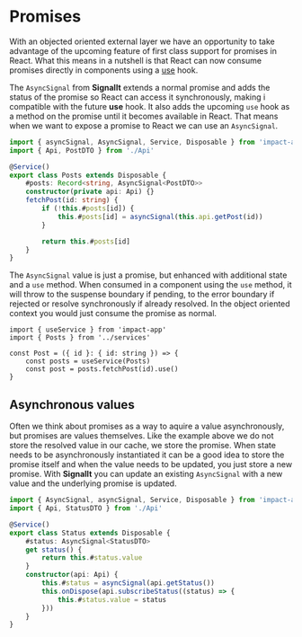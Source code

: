 
# Promises

With an objected oriented external layer we have an opportunity to take advantage of the upcoming feature of first class support for promises in React. What this means in a nutshell is that React can now consume promises directly in components using a [use](https://blixtdev.com/all-about-reacts-new-use-hook/) hook.

The `AsyncSignal` from **SignalIt** extends a normal promise and adds the status of the promise so React can access it synchronously, making i compatible with the future **use** hook. It also adds the upcoming `use` hook as a method on the promise until it becomes available in React. That means when we want to expose a promise to React we can use an `AsyncSignal`.

```ts
import { asyncSignal, AsyncSignal, Service, Disposable } from 'impact-app'
import { Api, PostDTO } from './Api'

@Service()
export class Posts extends Disposable {
    #posts: Record<string, AsyncSignal<PostDTO>>
    constructor(private api: Api) {}
    fetchPost(id: string) {
        if (!this.#posts[id]) {
            this.#posts[id] = asyncSignal(this.api.getPost(id))
        }

        return this.#posts[id]
    }
}
```

The `AsyncSignal` value is just a promise, but enhanced with additional state and a `use` method. When consumed in a component using the `use` method, it will throw to the suspense boundary if pending, to the error boundary if rejected or resolve synchronously if already resolved. In the object oriented context you would just consume the promise as normal.

```tsx
import { useService } from 'impact-app'
import { Posts } from '../services'

const Post = ({ id }: { id: string }) => {
    const posts = useService(Posts)
    const post = posts.fetchPost(id).use()
}
```

## Asynchronous values

Often we think about promises as a way to aquire a value asynchronously, but promises are values themselves. Like the example above we do not store the resolved value in our cache, we store the promise. When state needs to be asynchronously instantiated it can be a good idea to store the promise itself and when the value needs to be updated, you just store a new promise. With **SignalIt** you can update an existing `AsyncSignal` with a new value and the underlying promise is updated.

```ts
import { AsyncSignal, asyncSignal, Service, Disposable } from 'impact-app'
import { Api, StatusDTO } from './Api'

@Service()
export class Status extends Disposable {
    #status: AsyncSignal<StatusDTO>
    get status() {
        return this.#status.value
    }
    constructor(api: Api) {
        this.#status = asyncSignal(api.getStatus())
        this.onDispose(api.subscribeStatus((status) => {
            this.#status.value = status
        }))
    }
}
```

